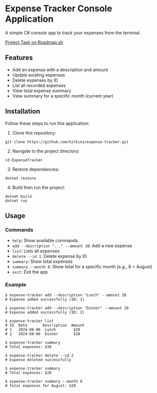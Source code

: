 # Expense Tracker Console Application

A simple C# console app to track your expenses from the terminal.

[Project Task on Roadmap.sh](https://roadmap.sh/projects/expense-tracker)

## Features
- Add an expense with a description and amount
- Update existing expenses
- Delete expenses by ID
- List all recorded expenses
- View total expense summary
- View summary for a specific month (current year)

## Installation
Follow these steps to run this application:
1. Clone this repository:
```
git clone https://github.com/kitkinz/expense-tracker.git
```
2. Navigate to the project directory:
```
cd ExpenseTracker
```
3. Restore dependencies:
```
dotnet restore
```
4. Build then run the project:
```
dotnet build
dotnet run
```

## Usage
### Commands
- `help`: Show available commands
- `add --description "..." --amount 30`: Add a new expense
- `list`: Lists all expenses
- `delete --id 1`: Delete expense by ID
- `summary`: Show total expenses
- `summary --month 8`: Show total for a specific month (e.g., 8 = August)
- `exit`: Exit the app

### Example
```
$ expense-tracker add --description "Lunch" --amount 20
# Expense added successfully (ID: 1)

$ expense-tracker add --description "Dinner" --amount 10
# Expense added successfully (ID: 2)

$ expense-tracker list
# ID  Date       Description  Amount
# 1   2024-08-06  Lunch        $20
# 2   2024-08-06  Dinner       $10

$ expense-tracker summary
# Total expenses: $30

$ expense-tracker delete --id 2
# Expense deleted successfully

$ expense-tracker summary
# Total expenses: $20

$ expense-tracker summary --month 8
# Total expenses for August: $20
```